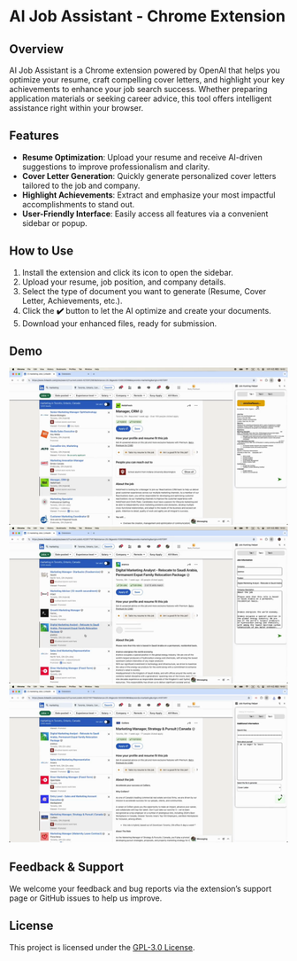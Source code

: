 # AI Job Assistant - Chrome Extension

## Overview
AI Job Assistant is a Chrome extension powered by OpenAI that helps you optimize your resume, craft compelling cover letters, and highlight your key achievements to enhance your job search success. Whether preparing application materials or seeking career advice, this tool offers intelligent assistance right within your browser.

## Features
- **Resume Optimization**: Upload your resume and receive AI-driven suggestions to improve professionalism and clarity.
- **Cover Letter Generation**: Quickly generate personalized cover letters tailored to the job and company.
- **Highlight Achievements**: Extract and emphasize your most impactful accomplishments to stand out.
- **User-Friendly Interface**: Easily access all features via a convenient sidebar or popup.

## How to Use
1. Install the extension and click its icon to open the sidebar.
2. Upload your resume, job position, and company details.
3. Select the type of document you want to generate (Resume, Cover Letter, Achievements, etc.).
4. Click the **✔️** button to let the AI optimize and create your documents.
5. Download your enhanced files, ready for submission.

## Demo
[![视频截图](demo/snapshot.png)](demo/clip.mp4)
[![视频截图](demo/snapshot1.png)](demo/clip1.mp4)
[![视频截图](demo/snapshot2.png)](demo/clip2.mp4)

## Feedback & Support
We welcome your feedback and bug reports via the extension’s support page or GitHub issues to help us improve.

## License
This project is licensed under the [GPL-3.0 License](https://opensource.org/licenses/GPL-3.0).
